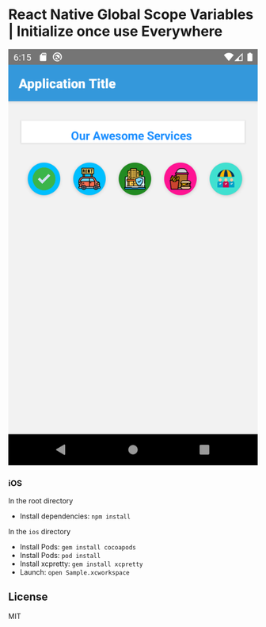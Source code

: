 # React Native Global Scope Variables | Initialize once use Everywhere


![First Page](./images/Screenshot_1604837741.png "First Page")


### iOS
In the root directory
* Install dependencies: `npm install`

In the `ios` directory

* Install Pods: `gem install cocoapods`
* Install Pods: `pod install`
* Install xcpretty: `gem install xcpretty`
* Launch: `open Sample.xcworkspace`




## License

MIT